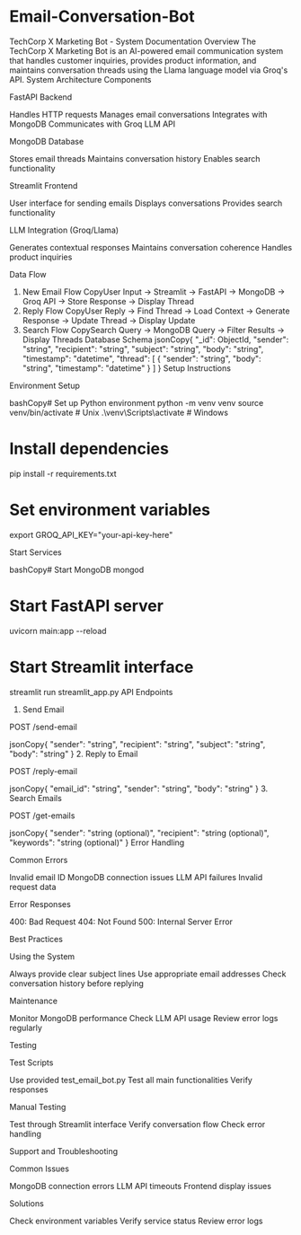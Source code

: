 # Email-Conversation-Bot

TechCorp X Marketing Bot - System Documentation
Overview
The TechCorp X Marketing Bot is an AI-powered email communication system that handles customer inquiries, provides product information, and maintains conversation threads using the Llama language model via Groq's API.
System Architecture
Components

FastAPI Backend

Handles HTTP requests
Manages email conversations
Integrates with MongoDB
Communicates with Groq LLM API


MongoDB Database

Stores email threads
Maintains conversation history
Enables search functionality


Streamlit Frontend

User interface for sending emails
Displays conversations
Provides search functionality


LLM Integration (Groq/Llama)

Generates contextual responses
Maintains conversation coherence
Handles product inquiries



Data Flow
1. New Email Flow
CopyUser Input -> Streamlit -> FastAPI -> MongoDB
                                  -> Groq API
                                  -> Store Response
                                  -> Display Thread
2. Reply Flow
CopyUser Reply -> Find Thread -> Load Context
                         -> Generate Response
                         -> Update Thread
                         -> Display Update
3. Search Flow
CopySearch Query -> MongoDB Query -> Filter Results
                             -> Display Threads
Database Schema
jsonCopy{
    "_id": ObjectId,
    "sender": "string",
    "recipient": "string",
    "subject": "string",
    "body": "string",
    "timestamp": "datetime",
    "thread": [
        {
            "sender": "string",
            "body": "string",
            "timestamp": "datetime"
        }
    ]
}
Setup Instructions

Environment Setup

bashCopy# Set up Python environment
python -m venv venv
source venv/bin/activate  # Unix
.\venv\Scripts\activate   # Windows

# Install dependencies
pip install -r requirements.txt

# Set environment variables
export GROQ_API_KEY="your-api-key-here"

Start Services

bashCopy# Start MongoDB
mongod

# Start FastAPI server
uvicorn main:app --reload

# Start Streamlit interface
streamlit run streamlit_app.py
API Endpoints
1. Send Email

POST /send-email

jsonCopy{
    "sender": "string",
    "recipient": "string",
    "subject": "string",
    "body": "string"
}
2. Reply to Email

POST /reply-email

jsonCopy{
    "email_id": "string",
    "sender": "string",
    "body": "string"
}
3. Search Emails

POST /get-emails

jsonCopy{
    "sender": "string (optional)",
    "recipient": "string (optional)",
    "keywords": "string (optional)"
}
Error Handling

Common Errors

Invalid email ID
MongoDB connection issues
LLM API failures
Invalid request data


Error Responses

400: Bad Request
404: Not Found
500: Internal Server Error



Best Practices

Using the System

Always provide clear subject lines
Use appropriate email addresses
Check conversation history before replying


Maintenance

Monitor MongoDB performance
Check LLM API usage
Review error logs regularly



Testing

Test Scripts

Use provided test_email_bot.py
Test all main functionalities
Verify responses


Manual Testing

Test through Streamlit interface
Verify conversation flow
Check error handling



Support and Troubleshooting

Common Issues

MongoDB connection errors
LLM API timeouts
Frontend display issues


Solutions

Check environment variables
Verify service status
Review error logs
